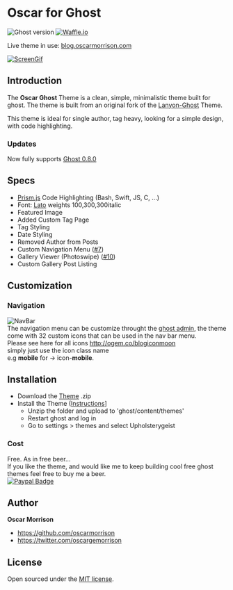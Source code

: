# Oscar for Ghost
![Ghost version](https://img.shields.io/badge/ghost-v0.8.0-blue.svg)      [![Waffle.io](https://img.shields.io/waffle/label/oscarmorrison/oscar-ghost/in%20progress.svg?maxAge=2592000?style=flat-square)](https://waffle.io/oscarmorrison/oscar-ghost) 

Live theme in use:
[blog.oscarmorrison.com](http://blog.oscarmorrison.com)

[![ScreenGif](https://raw.githubusercontent.com/oscarmorrison/oscar-ghost/master/ScreenDemo.gif)](http://blog.oscarmorrison.com)

## Introduction
The **Oscar Ghost** Theme is a clean, simple, minimalistic theme built for ghost. The theme is built from an original 
fork of the [Lanyon-Ghost](https://github.com/PxlBuzzard/lanyon-ghost) Theme. 

This theme is ideal for single author, tag heavy, looking for a simple design, with code highlighting. 

### Updates
Now fully supports [Ghost 0.8.0](https://dev.ghost.org/ghost-0-8-0/)

## Specs
- [Prism.js](http://prismjs.com) Code Highlighting (Bash, Swift, JS, C, ...)
- Font: [Lato](https://www.google.com/fonts/specimen/Lato) weights 100,300,300italic
- Featured Image
- Added Custom Tag Page
- Tag Styling
- Date Styling
- Removed Author from Posts
- Custom Navigation Menu ([#7](https://github.com/oscarmorrison/oscar-ghost/issues/7))
- Gallery Viewer (Photoswipe) ([#10](https://github.com/oscarmorrison/oscar-ghost/issues/10))
- Custom Gallery Post Listing


## Customization
### Navigation
![NavBar](https://raw.githubusercontent.com/oscarmorrison/oscar-ghost/master/navigationBar.png)   
The navigation menu can be customize throught the [ghost admin](https://blog.ghost.org/navigation/), 
the theme come with 32 custom icons that can be used in the nav bar menu.  
Please see here for all icons http://ogem.co/blogiconmoon  
simply just use the icon class name   
e.g **mobile** for -> icon-**mobile**.


## Installation

- Download the [Theme](https://github.com/oscarmorrison/oscar-ghost/archive/master.zip) .zip
- Install the Theme ([Instructions](http://support.ghost.org/switch-themes/)]
    - Unzip the folder and upload to 'ghost/content/themes'
    - Restart ghost and log in
    - Go to settings > themes and select Upholsterygeist

### Cost
Free. As in free beer...   
If you like the theme, and would like me to keep building cool free ghost themes feel free to 
buy me a beer.  
[![Paypal Badge](http://blogoscarmorrison.s3.amazonaws.com/2016/May/PaypalBadgeSmall.png)](http://paypal.me/oscarmorrison)

## Author

**Oscar Morrison**
- <https://github.com/oscarmorrison>
- <https://twitter.com/oscargemorrison>

## License

Open sourced under the [MIT license](LICENSE.md).
